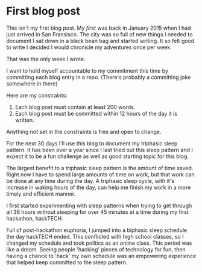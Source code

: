 # First blog post

This isn't my first blog post. My _first_ was back in January 2015 when I had
just arrived in San Fransisco. The city was so full of new things I needed to
document I sat down in a black bean bag and started writing. It so felt good to
write I decided I would chronicle my adventures once per week.

That was the only week I wrote.

I want to hold myself accountable to my commitment this time by committing each
blog entry in a repo. (There's probably a committing joke somewhere in there)

Here are my constraints:

1. Each blog post must contain at least 200 words.
2. Each blog post must be committed within 12 hours of the day it is written.

Anything not set in the constraints is free and open to change.

For the next 30 days I'll use this blog to document my triphasic sleep pattern.
It has been over a year since I last tried out this sleep pattern and I expect
it to be a fun challenge as well as good starting topic for this blog.

The largest benefit to a triphasic sleep pattern is the amount of time saved.
Right now I have to spend large amounts of time on work, but that work can be
done at any time during the day. A triphasic sleep cycle, with it's increase in
waking hours of the day, can help me finish my work in a more timely and
efficient manner.

I first started experimenting with sleep patterns when trying to get through all
36 hours without sleeping for over 45 minutes at a time during my first
hackathon, hackTECH.

Full of post-hackathon euphoria, I jumped into a biphasic sleep schedule the day
hackTECH ended. This conflicted with high school classes, so I changed my
schedule and took politics as an online class. This period was like a dream.
Seeing people 'hacking' pieces of technology for fun, then having a chance to
'hack' my own schedule was an empowering experience that helped keep committed
to the sleep pattern.
